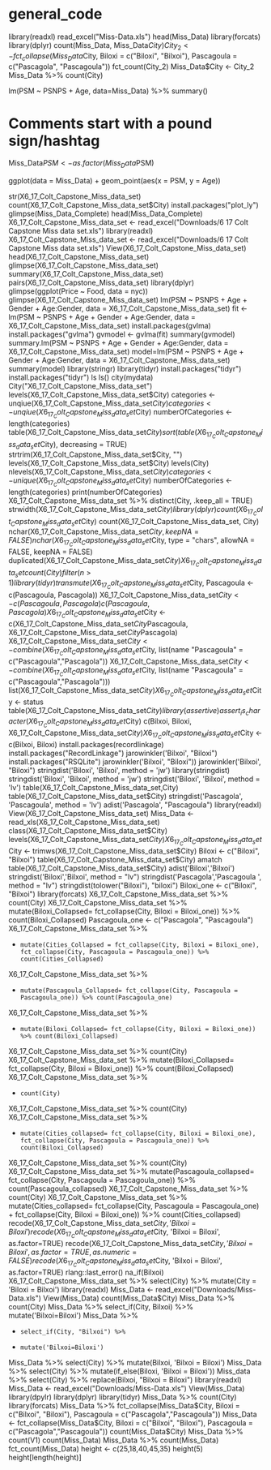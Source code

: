 # general_code

library(readxl)
read_excel("Miss-Data.xls")
head(Miss_Data)
library(forcats)
library(dplyr)
count(Miss_Data, Miss_Data$City)
City_2 <- fct_collapse(Miss_Data$City, Biloxi = c("Biloxi", "Bilxoi"), Pascagoula = c("Pascagola", "Pascagoula"))
fct_count(City_2)
Miss_Data$City <- City_2
Miss_Data %>%
 count(City)
 
lm(PSM ~ PSNPS + Age, data=Miss_Data) %>% 
 summary() 

# Comments start with a pound sign/hashtag

Miss_Data$PSM <- as.factor(Miss_Data$PSM)

ggplot(data = Miss_Data) +
 geom_point(aes(x = PSM, y = Age))
 




str(X6_17_Colt_Capstone_Miss_data_set)
count(X6_17_Colt_Capstone_Miss_data_set$City)
install.packages("plot_ly")
glimpse(Miss_Data_Complete)
head(Miss_Data_Complete)
X6_17_Colt_Capstone_Miss_data_set <- read_excel("Downloads/6 17 Colt Capstone Miss data set.xls")
library(readxl)
X6_17_Colt_Capstone_Miss_data_set <- read_excel("Downloads/6 17 Colt Capstone Miss data set.xls")
View(X6_17_Colt_Capstone_Miss_data_set)
head(X6_17_Colt_Capstone_Miss_data_set)
glimpse(X6_17_Colt_Capstone_Miss_data_set)
summary(X6_17_Colt_Capstone_Miss_data_set)
pairs(X6_17_Colt_Capstone_Miss_data_set)
library(dplyr)
glimpse(ggplot(Price ~ Food, data = nyc))
glimpse(X6_17_Colt_Capstone_Miss_data_set)
lm(PSM ~ PSNPS + Age + Gender + Age:Gender, data = X6_17_Colt_Capstone_Miss_data_set)
fit <- lm(PSM ~ PSNPS + Age + Gender + Age:Gender, data = X6_17_Colt_Capstone_Miss_data_set)
install.packages(gvlma)
install.packages("gvlma")
gvmodel <- gvlma(fit)
summary(gvmodel)
summary.lm(PSM ~ PSNPS + Age + Gender + Age:Gender, data = X6_17_Colt_Capstone_Miss_data_set)
model=lm(PSM ~ PSNPS + Age + Gender + Age:Gender, data = X6_17_Colt_Capstone_Miss_data_set)
summary(model)
library(stringr)
library(tidyr)
install.packages("tidyr")
install.packages("tidyr")
ls
ls()
city(mydata)
City("X6_17_Colt_Capstone_Miss_data_set")
levels(X6_17_Colt_Capstone_Miss_data_set$City)
categories <- unqiue(X6_17_Colt_Capstone_Miss_data_set$City)
categories <- unqiue(X6_17_Colt_Capstone_Miss_data_set$City) numberOfCategories <- length(categories)
table(X6_17_Colt_Capstone_Miss_data_set$City)
sort(table(X6_17_Colt_Capstone_Miss_data_set$City), decreasing = TRUE)
strtrim(X6_17_Colt_Capstone_Miss_data_set$City, "")
levels(X6_17_Colt_Capstone_Miss_data_set$City)
levels(City)
nlevels(X6_17_Colt_Capstone_Miss_data_set$City)
categories <- unique(X6_17_Colt_Capstone_Miss_data_set$City)
numberOfCategories <- length(categories)
print(numberOfCategories)
X6_17_Colt_Capstone_Miss_data_set %>%
distinct(City, .keep_all = TRUE)
strwidth(X6_17_Colt_Capstone_Miss_data_set$City)
library(dplyr)
count(X6_17_Colt_Capstone_Miss_data_set$City)
count(X6_17_Colt_Capstone_Miss_data_set, City)
nchar(X6_17_Colt_Capstone_Miss_data_set$City, keepNA = FALSE)
nchar(X6_17_Colt_Capstone_Miss_data_set$City, type = "chars", allowNA = FALSE, keepNA = FALSE)
duplicated(X6_17_Colt_Capstone_Miss_data_set$City)
X6_17_Colt_Capstone_Miss_data_set %>%
count(City)
filter(n>1)
library(tidyr)
transmute(X6_17_Colt_Capstone_Miss_data_set$City, Pascagoula <- c(Pascagoula, Pascagola))
X6_17_Colt_Capstone_Miss_data_set$City <- c(Pascagoula, Pascagola)
c(Pascagoula, Pascagola)
X6_17_Colt_Capstone_Miss_data_set$City <- c(X6_17_Colt_Capstone_Miss_data_set$City$Pascagoula, X6_17_Colt_Capstone_Miss_data_set$City$Pascagola)
X6_17_Colt_Capstone_Miss_data_set$City <- combine(X6_17_Colt_Capstone_Miss_data_set$City, list(name "Pascagoula" = c("Pascagoula","Pascagola"))
X6_17_Colt_Capstone_Miss_data_set$City <- combine(X6_17_Colt_Capstone_Miss_data_set$City, list(name "Pascagoula" = c("Pascagoula","Pascagola")))
list(X6_17_Colt_Capstone_Miss_data_set$City)
X6_17_Colt_Capstone_Miss_data_set$City <- status
table(X6_17_Colt_Capstone_Miss_data_set$City)
library(assertive)
assert_is_character(X6_17_Colt_Capstone_Miss_data_set$City)
c(Bilxoi, Biloxi, X6_17_Colt_Capstone_Miss_data_set$City)
X6_17_Colt_Capstone_Miss_data_set$City <- c(Bilxoi, Biloxi)
install.packages(recordlinkage)
install.packages("RecordLinkage")
jarowinkler('Bilxoi', "Biloxi")
install.packages("RSQLite")
jarowinkler('Bilxoi', "Biloxi"))
jarowinkler('Bilxoi', "Biloxi")
stringdist('Biloxi', 'Bilxoi', method = 'jw')
library(stringdist)
stringdist('Biloxi', 'Bilxoi', method = 'jw')
stringdist('Biloxi', 'Bilxoi', method = 'lv')
table(X6_17_Colt_Capstone_Miss_data_set,City)
table(X6_17_Colt_Capstone_Miss_data_set$City)
stringdist('Pascagola', 'Pascagoula', method = 'lv')
adist('Pascagola', "Pascagoula")
library(readxl)
View(X6_17_Colt_Capstone_Miss_data_set)
Miss_Data <- read_xls(X6_17_Colt_Capstone_Miss_data_set)
class(X6_17_Colt_Capstone_Miss_data_set$City)
levels(X6_17_Colt_Capstone_Miss_data_set$City)
X6_17_Colt_Capstone_Miss_data_set$City <- trimws(X6_17_Colt_Capstone_Miss_data_set$City)
Biloxi <- c("Biloxi", "Bilxoi")
table(X6_17_Colt_Capstone_Miss_data_set$City)
amatch
table(X6_17_Colt_Capstone_Miss_data_set$City)
adist('Biloxi','Bilxoi')
stringdist('Biloxi','Bilxoi', method = "lv")
stringdist('Pascagola','Pascagoula ', method = "lv")
stringdist(tolower("Biloxi"), "biloxi")
Biloxi_one <- c("Biloxi", "Bilxoi")
library(forcats)
X6_17_Colt_Capstone_Miss_data_set %>%
count(City)
X6_17_Colt_Capstone_Miss_data_set %>%
mutate(Biloxi_Collapsed= fct_collapse(City, Biloxi = Biloxi_one)) %>% count(Biloxi_Collapsed)
Pascagoula_one <- c("Pascagola", "Pascagoula")
X6_17_Colt_Capstone_Miss_data_set %>%
+     mutate(Cities_Collapsed = fct_collapse(City, Biloxi = Biloxi_one), fct_collapse(City, Pascagoula = Pascagoula_one)) %>% count(Cities_Collapsed)
X6_17_Colt_Capstone_Miss_data_set %>%
+     mutate(Pascagoula_Collapsed= fct_collapse(City, Pascagoula = Pascagoula_one)) %>% count(Pascagoula_one)
X6_17_Colt_Capstone_Miss_data_set %>%
+     mutate(Biloxi_Collapsed= fct_collapse(City, Biloxi = Biloxi_one)) %>% count(Biloxi_Collapsed)
X6_17_Colt_Capstone_Miss_data_set %>%
count(City)
X6_17_Colt_Capstone_Miss_data_set %>%
mutate(Biloxi_Collapsed= fct_collapse(City, Biloxi = Biloxi_one)) %>% count(Biloxi_Collapsed)
X6_17_Colt_Capstone_Miss_data_set %>%
+     count(City)
X6_17_Colt_Capstone_Miss_data_set %>%
count(City)
X6_17_Colt_Capstone_Miss_data_set %>%
+     mutate(Cities_collapsed= fct_collapse(City, Biloxi = Biloxi_one), fct_collapse(City, Pascagoula = Pascagoula_one)) %>% count(Biloxi_Collapsed)
X6_17_Colt_Capstone_Miss_data_set %>%
count(City)
X6_17_Colt_Capstone_Miss_data_set %>%
mutate(Pascagoula_collapsed= fct_collapse(City, Pascagoula = Pascagoula_one)) %>% count(Pascagoula_collapsed)
X6_17_Colt_Capstone_Miss_data_set %>%
count(City)
X6_17_Colt_Capstone_Miss_data_set %>%
mutate(Cities_collapsed= fct_collapse(City, Pascagoula = Pascagoula_one) + fct_collapse(City, Biloxi = Biloxi_one)) %>% count(Cities_collapsed)
recode(X6_17_Colt_Capstone_Miss_data_set$City, 'Bilxoi = Biloxi')
recode(X6_17_Colt_Capstone_Miss_data_set$City, 'Bilxoi = Biloxi', as.factor=TRUE)
recode(X6_17_Colt_Capstone_Miss_data_set$City, 'Bilxoi = Biloxi', as.factor=TRUE, as.numeric = FALSE)
recode(X6_17_Colt_Capstone_Miss_data_set$City, 'Bilxoi = Biloxi', as.factor=TRUE)
rlang::last_error()
na_if(Bilxoi)
X6_17_Colt_Capstone_Miss_data_set %>%
select(City) %>%
mutate(City = 'Biloxi = Bilxoi')
library(readxl)
Miss_Data <- read_excel("Downloads/Miss-Data.xls")
View(Miss_Data)
count(Miss_Data$City)
Miss_Data %>%
count(City)
Miss_Data %>%
select_if(City, Bilxoi) %>%
mutate('Bilxoi=Biloxi')
Miss_Data %>%
+     select_if(City, "Bilxoi") %>%
+     mutate('Bilxoi=Biloxi')
Miss_Data %>%
select(City) %>%
mutate(Bilxoi, 'Bilxoi = Biloxi')
Miss_Data %>%
select(City) %>%
mutate(if_else(Biloxi, 'Bilxoi = Biloxi'))
Miss_data %>%
select(City) %>%
replace(Bilxoi, "Bilxoi = Biloxi")
library(readxl)
Miss_Data <- read_excel("Downloads/Miss-Data.xls")
View(Miss_Data)
library(dpylr)
library(dplyr)
library(tidyr)
Miss_Data %>%
count(City)
library(forcats)
Miss_Data %>%
fct_collapse(Miss_Data$City, Biloxi = c("Bilxoi", "Biloxi"), Pascagoula = c("Pascagola","Pascagoula"))
Miss_Data <- fct_collapse(Miss_Data$City, Biloxi = c("Bilxoi", "Biloxi"), Pascagoula = c("Pascagola","Pascagoula"))
count(Miss_Data$City)
Miss_Data %>%
count(V1)
count(Miss_Data)
Miss_Data %>%
count(Miss_Data)
fct_count(Miss_Data)
height <- c(25,18,40,45,35)
height(5)
height[length(height)]
